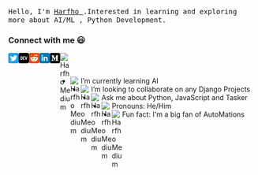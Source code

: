 
<p>
  <!-- <img src="https://avatars.githubusercontent.com/u/39716223?v=4" width=100>
  <br><br> -->
  <samp>
    Hello, I'm <a href="/"> Harfho </a>.Interested in learning and exploring more about AI/ML , Python Development. 
  </samp>
</p>

### Connect with me :smiley:
<a href="https://twitter.com/harfho">
  <img align="left" alt="Harfho Twitter" width="21px" src="https://raw.githubusercontent.com/edent/SuperTinyIcons/099dc12b59179d07d534069bc8551718f786d91a/images/svg/twitter.svg" />
</a>
<a href="https://dev.to/harfho">
  <img align="left" alt="Harfho DEV" width="21px" src="https://raw.githubusercontent.com/edent/SuperTinyIcons/099dc12b59179d07d534069bc8551718f786d91a/images/svg/dev_to.svg" />
</a>
<a href="https://www.reddit.com/user/harfho">
  <img align="left" alt="harfho Reddit" width="21px" src="https://raw.githubusercontent.com/edent/SuperTinyIcons/099dc12b59179d07d534069bc8551718f786d91a/images/svg/reddit.svg" />
</a>
<a href="https://www.linkedin.com/in/harfho/">
  <img align="left" alt="harfho Linkdin" width="21px" src="https://raw.githubusercontent.com/edent/SuperTinyIcons/099dc12b59179d07d534069bc8551718f786d91a/images/svg/linkedin.svg" />
</a>
<a href="https://medium.com/@harfho">
  <img align="left" alt="Harfho Medium" width="21px" src="https://raw.githubusercontent.com/edent/SuperTinyIcons/099dc12b59179d07d534069bc8551718f786d91a/images/svg/medium.svg" />
</a>
<a href="https://www.quora.com/profile/harfho">
  <img align="left" alt="Harfho Medium" width="21px" src="https://raw.githubusercontent.com/FortAwesome/Font-Awesome/1147d199a35293b391152ee85e2d30988439157f/svgs/brands/quora.svg" />
</a><br/><br/>

<p align="center">

- <img align="left" alt="Harfho Medium" width="21px" src="https://cdn-icons-png.flaticon.com/128/1534/1534045.png" /> I’m currently learning AI
- <img align="left" alt="Harfho Medium" width="21px" src="https://cdn-icons-png.flaticon.com/128/1534/1534938.png" /> I’m looking to collaborate on any Django Projects
- <img align="left" alt="Harfho Medium" width="21px" src="https://cdn-icons-png.flaticon.com/128/3749/3749948.png" /> Ask me about Python, JavaScript and Tasker 
- <img align="left" alt="Harfho Medium" width="21px" src="https://cdn-icons-png.flaticon.com/128/1367/1367487.png" /> Pronouns: He/Him
- <img align="left" alt="Harfho Medium" width="21px" src="https://cdn-icons-png.flaticon.com/128/6051/6051146.png" /> Fun fact: I'm a big fan of AutoMations
